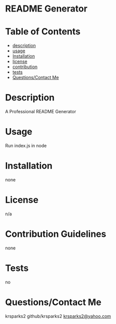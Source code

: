 
  # README Generator
  # Table of Contents
  - [description](#description)
  - [usage](#usage)
  - [Installation](#installation)
  - [license](#license)
  - [contribution](#contribution)
  - [tests](#tests)
  - [Questions/Contact Me](#Questions)
  # Description
  A Professional README Generator
  # Usage
  Run index.js in node
  # Installation
  none
  # License
  n/a
  # Contribution Guidelines
  none
  # Tests
  no
  # Questions/Contact Me
  krsparks2
  github/krsparks2
  krsparks2@yahoo.com
